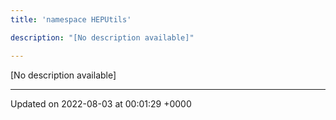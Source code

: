 ```yaml
---
title: 'namespace HEPUtils'

description: "[No description available]"

---
```







[No description available]






-------------------------------

Updated on 2022-08-03 at 00:01:29 +0000